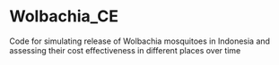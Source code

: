 # Wolbachia_CE
Code for simulating release of Wolbachia mosquitoes in Indonesia and assessing their cost effectiveness in different places over time
